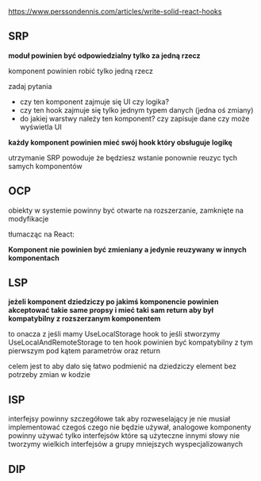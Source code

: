 https://www.perssondennis.com/articles/write-solid-react-hooks

## SRP

**moduł powinien być odpowiedzialny tylko za jedną rzecz**

komponent powinien robić tylko jedną rzecz 

zadaj pytania 

- czy ten komponent zajmuje się UI czy logika?
- czy ten hook zajmuje się tylko jednym typem danych (jedna oś zmiany)
- do jakiej warstwy należy ten komponent? czy zapisuje dane czy może wyświetla UI

**każdy komponent powinien mieć swój hook który obsługuje logikę** 

utrzymanie SRP powoduje że będziesz wstanie ponownie reuzyc tych samych komponentów

## OCP

obiekty w systemie powinny być otwarte na rozszerzanie, zamknięte na modyfikacje 

tłumacząc na React:

**Komponent nie powinien być zmieniany a jedynie reuzywany w innych komponentach**

## LSP

**jeżeli komponent dziedziczy po jakimś komponencie powinien akceptować takie same propsy i mieć taki sam return aby był kompatybilny z rozszerzanym komponentem** 

to onacza z jeśli mamy UseLocalStorage hook to jeśli stworzymy UseLocalAndRemoteStorage to ten hook powinien być kompatybilny z tym pierwszym pod kątem parametrów oraz return 

celem jest to aby dało się łatwo podmienić na dziedziczy element bez potrzeby zmian w kodzie

## ISP

interfejsy powinny szczegółowe tak aby rozweselający je nie musiał implementować czegoś czego nie będzie używał, analogowe komponenty powinny używać tylko interfejsów które są użyteczne 
innymi słowy nie tworzymy wielkich interfejsów a grupy mniejszych wyspecjalizowanych 

## DIP





